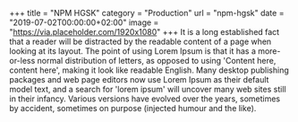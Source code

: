 +++
title = "NPM HGSK"
category = "Production"
url = "npm-hgsk"
date = "2019-07-02T00:00:00+02:00"
image = "https://via.placeholder.com/1920x1080"
+++
It is a long established fact that a reader will be distracted by the readable content of a page when looking at its layout. The point of using Lorem Ipsum is that it has a more-or-less normal distribution of letters, as opposed to using 'Content here, content here', making it look like readable English. Many desktop publishing packages and web page editors now use Lorem Ipsum as their default model text, and a search for 'lorem ipsum' will uncover many web sites still in their infancy. Various versions have evolved over the years, sometimes by accident, sometimes on purpose (injected humour and the like).